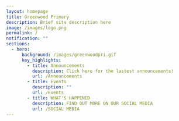 ```yaml
---
layout: homepage
title: Greenwood Primary
description: Brief site description here
image: /images/logo.png
permalink: /
notification: ""
sections:
  - hero:
      background: /images/greenwoodpri.gif
      key_highlights:
        - title: Announcements
          description: Click here for the lastest announcements!
          url: /Announcements
        - title: Events
          description: ""
          url: /Events
        - title: WHAT'S HAPPENED
          description: FIND OUT MORE ON OUR SOCIAL MEDIA
          url: /SOCIAL MEDIA
---
```

